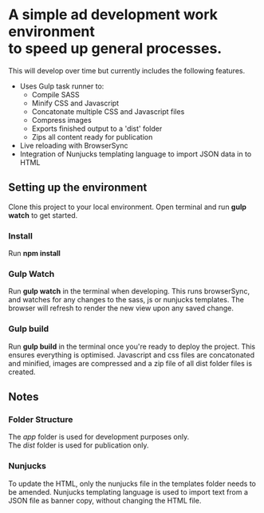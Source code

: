 # A simple ad development work environment<br>to speed up general processes.

This will develop over time but currently includes the following features.

- Uses Gulp task runner to:
  - Compile SASS
  - Minify CSS and Javascript
  - Concatonate multiple CSS and Javascript files
  - Compress images
  - Exports finished output to a 'dist' folder
  - Zips all content ready for publication
- Live reloading with BrowserSync
- Integration of Nunjucks templating language to import JSON data in to HTML

## Setting up the environment

Clone this project to your local environment.
Open terminal and run **gulp watch** to get started.

### Install
Run **npm install**

### Gulp Watch

Run **gulp watch** in the terminal when developing. This runs browserSync, and watches for any changes to the sass, js or nunjucks templates.
The browser will refresh to render the new view upon any saved change.

### Gulp build

Run **gulp build** in the terminal once you're ready to deploy the project.
This ensures everything is optimised.
Javascript and css files are concatonated and minified, images are compressed and a zip file of all dist folder files is created.

## Notes

### Folder Structure
The *app* folder is used for development purposes only.<br>
The *dist* folder is used for publication only.

### Nunjucks
To update the HTML, only the nunjucks file in the templates folder needs to be amended.
Nunjucks templating language is used to import text from a JSON file as banner copy, without changing the HTML file.
